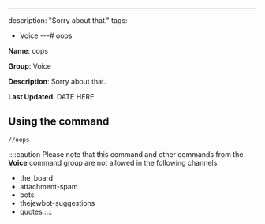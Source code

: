 ---
description: "Sorry about that."
tags:
  - Voice
---# oops

**Name**: oops

**Group**: Voice

**Description**: Sorry about that.

**Last Updated**: DATE HERE

## Using the command

    //oops

::::caution Please note that this command and other commands from the **Voice** command group are not allowed in the following channels:
- the_board
- attachment-spam
- bots
- thejewbot-suggestions
- quotes
::::